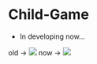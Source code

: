 # Child-Game

- In developing now...

old -> ![](http://dev4game.com/dev_git/child-game/img.png)
now -> ![](http://dev4game.com/dev_git/child-game/screen_now.jpg)
